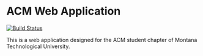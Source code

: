 # ACM Web Application

[![Build Status](https://travis-ci.org/Dolphindalt/ACM-WebApplication.svg?branch=master)](https://travis-ci.org/Dolphindalt/ACM-WebApplication)

This is a web application designed for the ACM student chapter of Montana Technological University.
